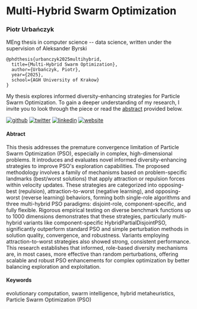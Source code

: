 # Multi-Hybrid Swarm Optimization

### Piotr Urbańczyk
MEng thesis in computer science -- data science, written under the supervision of Aleksander Byrski

    @phdthesis{urbanczyk2025multihybrid,
	  title={Multi-Hybrid Swarm Optimization},
	  author={Urbańczyk, Piotr},
	  year={2025},
	  school={AGH University of Krakow}
	}


My thesis explores informed diversity-enhancing strategies for Particle Swarm Optimization. To gain a deeper understanding of my research, I invite you to look through the piece or read the [abstract](#Abtract) provided below.

[![github](https://img.shields.io/badge/GitHub-purbancz-181717.svg?style=flat&logo=github)](https://github.com/purbancz) [![twitter](https://img.shields.io/badge/Twitter-@purbancz-00aced.svg?style=flat&logo=twitter)](https://twitter.com/purbancz) [![linkedin](https://img.shields.io/badge/LinkedIn-Piotr_Urbańczyk-00aced.svg?style=flat&logo=linkedin)](https://www.linkedin.com/in/piotr-urba%C5%84czyk-9943ab17a/) [![website](https://img.shields.io/badge/Website-Piotr_Urbańczyk-5087B2.svg?style=flat&logo=data:image/svg%2bxml;base64,PHN2ZyB4bWxucz0iaHR0cDovL3d3dy53My5vcmcvMjAwMC9zdmciIHg9IjBweCIgeT0iMHB4IiB3aWR0aD0iMTAwIiBoZWlnaHQ9IjEwMCIgdmlld0JveD0iMCAwIDI0IDI0Ij4KICAgIDxwYXRoIGQ9Ik0gMTIgMi4wOTk2MDk0IEwgMSAxMiBMIDQgMTIgTCA0IDIxIEwgMTAgMjEgTCAxMCAxNCBMIDE0IDE0IEwgMTQgMjEgTCAyMCAyMSBMIDIwIDEyIEwgMjMgMTIgTCAxMiAyLjA5OTYwOTQgeiIgZmlsbD0iI2ZmZiI+PC9wYXRoPgo8L3N2Zz4=)](https://www.copernicuscenter.edu.pl/en/person/urbanczyk-piotr-2/)

#### Abtract

This thesis addresses the premature convergence limitation of Particle Swarm Optimization (PSO), especially in complex, high-dimensional problems. It introduces and evaluates novel informed diversity-enhancing strategies to improve PSO's exploration capabilities. The proposed methodology involves a family of mechanisms based on problem-specific landmarks (best/worst solutions) that apply attraction or repulsion forces within velocity updates. These strategies are categorized into opposing-best (repulsion), attraction-to-worst (negative learning), and opposing-worst (reverse learning) behaviors, forming both single-role algorithms and three multi-hybrid PSO paradigms: disjoint-role, component-specific, and fully flexible. Rigorous empirical testing on diverse benchmark functions up to 1000 dimensions demonstrates that these strategies, particularly multi-hybrid variants like component-specific HybridPartialDisjointPSO, significantly outperform standard PSO and simple perturbation methods in solution quality, convergence, and robustness. Variants employing attraction-to-worst strategies also showed strong, consistent performance. This research establishes that informed, role-based diversity mechanisms are, in most cases, more effective than random perturbations, offering scalable and robust PSO enhancements for complex optimization by better balancing exploration and exploitation.


#### Keywords
evolutionary computation, swarm intelligence, hybrid metaheuristics, Particle Swarm Optimization (PSO)